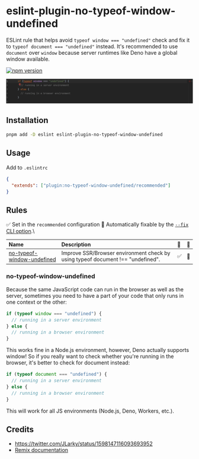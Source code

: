 # eslint-plugin-no-typeof-window-undefined

ESLint rule that helps avoid `typeof window === "undefined"` check and fix it to `typeof document === "undefined"`
instead.
It's recommended to use `document` over `window` because server runtimes like Deno have a global window available.

[![npm version](https://badge.fury.io/js/eslint-plugin-no-typeof-window-undefined.svg)](https://badge.fury.io/js/eslint-plugin-no-typeof-window-undefined)

![Example](./example.gif)

## Installation

```bash
pnpm add -D eslint eslint-plugin-no-typeof-window-undefined
```

## Usage

Add to `.eslintrc`

```json
{
  "extends": ["plugin:no-typeof-window-undefined/recommended"]
}
```

## Rules

✅ Set in the `recommended` configuration
🔧 Automatically fixable by the [`--fix` CLI option](https://eslint.org/docs/user-guide/command-line-interface#--fix).\

| Name                                                                   | Description                                                                     | 💼  | 🔧  |
| :--------------------------------------------------------------------- | :------------------------------------------------------------------------------ | :-- | :-- |
| [no-typeof-window-undefined](docs/rules/no-typeof-window-undefined.md) | Improve SSR/Browser environment check by using typeof document !== "undefined". | ✅  | 🔧  |

### no-typeof-window-undefined

Because the same JavaScript code can run in the browser as well as the server, sometimes you need to have a part of your
code that only runs in one context or the other:

```ts
if (typeof window === "undefined") {
  // running in a server environment
} else {
  // running in a browser environment
}
```

This works fine in a Node.js environment, however, Deno actually supports window! So if you really want to check whether
you're running in the browser, it's better to check for document instead:

```ts
if (typeof document === "undefined") {
  // running in a server environment
} else {
  // running in a browser environment
}
```

This will work for all JS environments (Node.js, Deno, Workers, etc.).

## Credits

- https://twitter.com/JLarky/status/1598147116093693952
- [Remix documentation](https://remix.run/docs/en/v1/pages/gotchas#typeof-window-checks)
